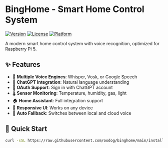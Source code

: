 # BingHome - Smart Home Control System

[![Version](https://img.shields.io/badge/version-2.1.0-blue.svg)](https://github.com/oodog/binghome)
[![License](https://img.shields.io/badge/license-MIT-green.svg)](LICENSE)
[![Platform](https://img.shields.io/badge/platform-Raspberry%20Pi-red.svg)](https://www.raspberrypi.org/)

A modern smart home control system with voice recognition, optimized for Raspberry Pi 5.

## ✨ Features

- 🎤 **Multiple Voice Engines**: Whisper, Vosk, or Google Speech
- 🤖 **ChatGPT Integration**: Natural language understanding
- 🔐 **OAuth Support**: Sign in with ChatGPT account
- 🌡️ **Sensor Monitoring**: Temperature, humidity, gas, light
- 🏠 **Home Assistant**: Full integration support
- 📱 **Responsive UI**: Works on any device
- 🔄 **Auto Fallback**: Switches between local and cloud voice

## 🚀 Quick Start

```bash
curl -sSL https://raw.githubusercontent.com/oodog/binghome/main/install.sh | bash
